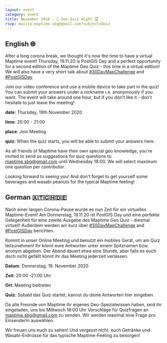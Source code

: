 ```yaml
---
layout: event
category: event
title: November 2020 - 🏅 Geo Quiz Night 🏆
rsvp: mailto:maptime.sbg@gmail.com?subject=Quiz
---
```


## English 🌐

After a long corona break, we thought it's now the time to have a virtual Maptime event! Thursday, 19.11.20 is PostGIS Day and a perfect opportunity for a second edition of the Maptime Geo Quiz - this time in a virtual edition! We will also have a very short talk about [#30DayMapChallenge](https://twitter.com/search?q=%2330DayMapChallenge&src=typeahead_click&f=image) and [#PostGISDay](https://twitter.com/search?q=%23PostGISDay&src=typeahead_click&f=live).

Join our video conference and use a mobile device to take part in the quiz! You can submit your answers under a nickname i.e. anonymously if you want. The event will take around one hour, but if you don't like it - don't hesitate to just leave the meeting! 

**date**: Thursday, 19th November 2020

**time**: 20:00 - 21:00

**place**: Join Meeting

**quiz**: When the quiz starts, you will be able to submit your answers here.

As all friends of Maptime have their own special geo knowledge, you're invited to send us suggestions for quiz questions to maptime.sbg@gmail.com until Wednesday 18:00. We will select maximum one question per contributor.

Looking forward to seeing you! And don't forget to get yourself some beverages and wasabi peanuts for the typical Maptime feeling!


## German 🇦🇹🇨🇭🇩🇪

Nach einer langen Corona-Pause wurde es nun Zeit für ein virtuelles Maptime-Event! Am Donnerstag, 19.11.20 ist PostGIS Day und eine perfekte Gelegenheit für eine zweite Ausgabe des Maptime Geo Quiz - diesmal virtuell! Außerdem werden wir kurz über [#30DayMapChallenge](https://twitter.com/search?q=%2330DayMapChallenge&src=typeahead_click&f=image) and [#PostGISDay](https://twitter.com/search?q=%23PostGISDay&src=typeahead_click&f=live) berichten.

Kommt in unser Online Meeting und benutzt ein mobiles Gerät, um am Quiz teilzunehmen! Ihr könnt eure Antworten unter einem Spitznamen bzw. anonym abgeben. Der Abend dauert etwa eine Stunde, aber falls es euch doch nicht gefällt könnt ihr das Meeting jederzeit verlassen.


**Datum**: Donnerstag, 19. November 2020

**Zeit**: 20:00 -21:00 Uhr

**Ort**: Meeting beitreten

**Quiz**: Sobald das Quiz startet, kannst du deine Antworten hier eingeben.

Da alle Freunde von Maptime ihr eigenes Geo-Spezialwissen haben, seid ihr eingeladen, uns bis Mittwoch 18:00 Uhr Vorschläge für Quizfragen an maptime.sbg@gmail.com zu senden. Wir werden maximal eine Frage pro EinsenderIn auswählen.

Wir freuen uns euch zu sehen! Und vergesst nicht, euch Getränke und Wasabi-Erdnüsse für das typische Maptime-Feeling zu besorgen!
